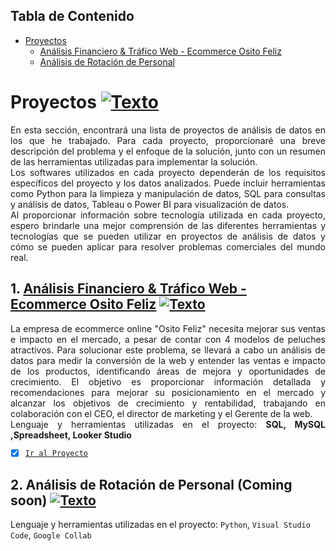 ## Tabla de Contenido
- [Proyectos](#Proyectos)
  + [Análisis Financiero & Tráfico Web - Ecommerce Osito Feliz](#Proyecto1)
  + [Análisis de Rotación de Personal](#Proyecto2)
<a name="Proyectos"></a>
# Proyectos [![Texto](https://user-images.githubusercontent.com/116538899/231064143-c080de13-8be9-4321-8694-e62539263f5a.png)](#Tabla-de-contenido)
<p align="justify">En esta sección, encontrará una lista de proyectos de análisis de datos en los que he trabajado. Para cada proyecto, proporcionaré una breve descripción del problema y el enfoque de la solución, junto con un resumen de las herramientas utilizadas para implementar la solución.<br>  
Los softwares utilizados en cada proyecto dependerán de los requisitos específicos del proyecto y los datos analizados. Puede incluir herramientas como Python para la limpieza y manipulación de datos, SQL para consultas y análisis de datos, Tableau o Power BI para visualización de datos.<br>  
Al proporcionar información sobre tecnología utilizada en cada proyecto, espero brindarle una mejor comprensión de las diferentes herramientas y tecnologías que se pueden utilizar en proyectos de análisis de datos y cómo se pueden aplicar para resolver problemas comerciales del mundo real.</p>

<a name="Proyecto1"></a>
## 1. [Análisis Financiero & Tráfico Web - Ecommerce Osito Feliz](https://github.com/HansAiTech/Data_Analysis_Portfolio/blob/main/Osito_feliz_ecommerce.md) [![Texto](https://user-images.githubusercontent.com/116538899/231064143-c080de13-8be9-4321-8694-e62539263f5a.png)](#Tabla-de-contenido)
<p align="justify">La empresa de ecommerce online "Osito Feliz" necesita mejorar sus ventas e impacto en el mercado, a pesar de contar con 4 modelos de peluches atractivos. Para solucionar este problema, se llevará a cabo un análisis de datos para medir la conversión de la web y entender las ventas e impacto de los productos, identificando áreas de mejora y oportunidades de crecimiento. El objetivo es proporcionar información detallada y recomendaciones para mejorar su posicionamiento en el mercado y alcanzar los objetivos de crecimiento y rentabilidad, trabajando en colaboración con el CEO, el director de marketing y el Gerente de la web.<br>
Lenguaje y herramientas utilizadas en el proyecto: <strong>SQL, MySQL ,Spreadsheet, Looker Studio</strong><br>  
  
- [x] [`Ir al Proyecto`](https://github.com/HansAiTech/Data_Analysis_Portfolio/blob/main/Osito_feliz_ecommerce.md)
 
    
  
<a name="Proyecto2"></a>
## 2. Análisis de Rotación de Personal (Coming soon) [![Texto](https://user-images.githubusercontent.com/116538899/231064143-c080de13-8be9-4321-8694-e62539263f5a.png)](#Tabla-de-contenido)
Lenguaje y herramientas utilizadas en el proyecto: ```Python```, ```Visual Studio Code```, ```Google Collab``` 
 
  
